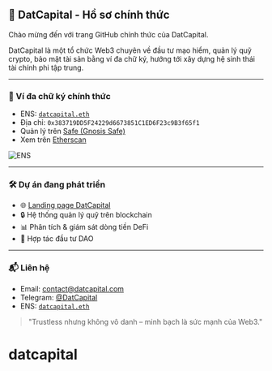 ## 💼 DatCapital - Hồ sơ chính thức

Chào mừng đến với trang GitHub chính thức của DatCapital.

DatCapital là một tổ chức Web3 chuyên về đầu tư mạo hiểm, quản lý quỹ crypto, bảo mật tài sản bằng ví đa chữ ký, hướng tới xây dựng hệ sinh thái tài chính phi tập trung.

---

### 🔐 Ví đa chữ ký chính thức

- ENS: [`datcapital.eth`](https://app.ens.domains/name/datcapital.eth)
- Địa chỉ: `0x383719DD5F24229d6673851C1ED6F23c9B3f65f1`
- Quản lý trên [Safe (Gnosis Safe)](https://app.safe.global/)
- Xem trên [Etherscan](https://etherscan.io/address/0x383719DD5F24229d6673851C1ED6F23c9B3f65f1)

![ENS](https://img.shields.io/badge/ENS-datcapital.eth-blue)

---

### 🛠 Dự án đang phát triển

- 🌐 [Landing page DatCapital](https://datcapital.com)
- 🔒 Hệ thống quản lý quỹ trên blockchain
- 📊 Phân tích & giám sát dòng tiền DeFi
- 🤝 Hợp tác đầu tư DAO

---

### 📬 Liên hệ

- Email: contact@datcapital.com
- Telegram: [@DatCapital](https://t.me/DatCapital)
- ENS: [`datcapital.eth`](https://app.ens.domains/name/datcapital.eth)

> "Trustless nhưng không vô danh – minh bạch là sức mạnh của Web3."
# datcapital
